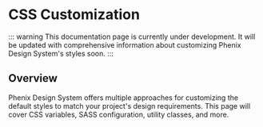 # CSS Customization

::: warning
This documentation page is currently under development. It will be updated with comprehensive information about customizing Phenix Design System's styles soon.
:::

## Overview

Phenix Design System offers multiple approaches for customizing the default styles to match your project's design requirements. This page will cover CSS variables, SASS configuration, utility classes, and more.

<!-- Content to be added --> 
